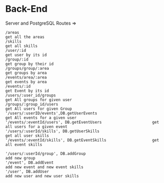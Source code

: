 # Back-End
Server and PostgreSQL
Routes =>

	/areas  																							get all the areas
	/skills																								get all skills
	/user/:id 																						get user by its id
	/group/:id																						get group by their id
	/groups/group/:area																		get groups by area
	/events/area/:area																		get events by area
	/events/:id																						get Event by its id
	/users/:user_id/groups																get All groups for given user
	/groups/:group_id/users																get All users for given Group
	'/users/:userID/events',DB.getUserEvents							get All events for a given user
	'/events/:eventId/users', DB.getEventUsers						get all users for a given event
	'/users/:userId/skills', DB.getUserSkills							get all user skills
	'/events/:eventId/skills', DB.getEventSkills					get all event skills

	'/users/:userId/group', DB.addGroup										add new group
	'/event', DB.addEvent																	add new event and new event skills
	'/user', DB.addUser																		add new user and new user skills
